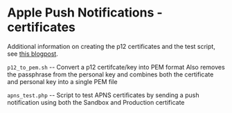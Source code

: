 Apple Push Notifications - certificates
=======================================

Additional information on creating the p12 certificates and the test script, see [this blogpost][post].

`p12_to_pem.sh` -- Convert a p12 certifcate/key into PEM format
	Also removes the passphrase from the personal key and combines both the certificate and personal key into a single PEM file

`apns_test.php` -- Script to test APNS certificates by sending a push notification using both the Sandbox and Production certificate

[post]: http://scriptogr.am/fmeus/post/2013-06-10-renewing-apns-certificates-ios